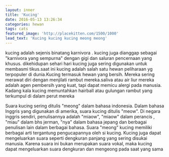 ```yaml
---
layout: inner
title: 'Kucing'
date: 2016-05-13 13:26:34
categories: hewan
tags: cats
featured_image: 'http://placekitten.com/1500/1000'
lead_text: 'Kucing kucing kucing meong meong'
---
```


kucing adalah sejenis binatang karnivora . kucing juga dianggap sebagai
"karnivora yang sempurna" dengan gigi dan saluran pencernaan yang khusus.
dikehidupan sehari hari kucing juga sering digunakan untuk membasmi tikus.saat
ini kucing adalah salah satu hewan peliharaan yg terpopuler di dunia.Kucing
termasuk hewan yang bersih. Mereka sering merawat diri dengan menjilati rambut
mereka.saliva  atau air liur mereka adalah agen pembersih yang kuat, tapi dapat
memicu alergi  pada manusia. Kadang kala kucing memuntahkan hairball atau
gulungan rambut yang terkumpul di dalam perut mereka

Suara kucing sering ditulis "meong" dalam bahasa indonesia. Dalam bahasa Inggris
yang digunakan di amerika, suara kucing ditulis "meow". Di negara inggris
sendiri, penulisannya adalah "miaow", "miaow" dalam perancis , "miau" dalam bhs
jerman, "nya" dalam bahasa jepang dan berbagai penulisan lain dalam berbagai
bahasa. Suara "meong" kucing memiliki berbagai arti tergantung pengucapannya
oleh si kucing. Kucing juga dapat mengeluarkan suara seperti dengkuran panjang
yang sering disukai manusia. Karena suara ini bukan merupakan suara vokal, maka
kucing dapat mengeluarkan suara dengkuran dan mengeong pada saat yang sama

